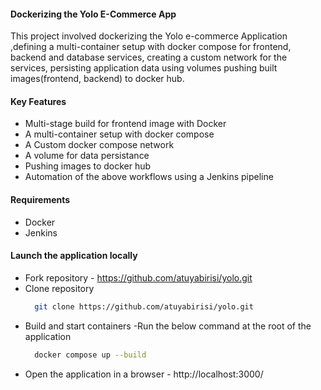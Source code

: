 #### Dockerizing the Yolo E-Commerce App
This project involved dockerizing the Yolo e-commerce Application ,defining a multi-container setup with docker compose for frontend, backend and database services, creating a custom network for the services, persisting application data using volumes pushing built images(frontend, backend) to docker hub.

#### Key Features
 - Multi-stage build for frontend image with Docker
 - A multi-container setup with docker compose
 - A Custom docker compose network
 - A volume for data persistance
 - Pushing images to docker hub
 - Automation of the above workflows using a Jenkins pipeline

#### Requirements
  - Docker
  - Jenkins
    
#### Launch the application locally
 - Fork repository - https://github.com/atuyabirisi/yolo.git
 - Clone repository
    ```bash
      git clone https://github.com/atuyabirisi/yolo.git
    ```
 - Build and start containers -Run the below command at the root of the application
    ```bash
      docker compose up --build
    ```
 - Open the application in a browser - http://localhost:3000/ 
